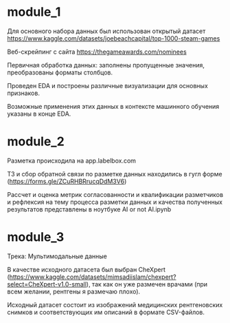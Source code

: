 # module_1
Для основного набора данных был использован открытый датасет https://www.kaggle.com/datasets/joebeachcapital/top-1000-steam-games

Веб-скрейпинг с сайта https://thegameawards.com/nominees

Первичная обработка данных: заполнены пропущенные значения, преобразованы форматы столбцов.

Проведен EDA и построены различные визуализации для основных признаков.

Возможные применения этих данных в контексте машинного обучения указаны в конце EDA.

# module_2
Разметка происходила на app.labelbox.com

ТЗ и сбор обратной связи по разметке данных находились в гугл форме (https://forms.gle/ZCuRHBRrucqDdM3V6)

Рассчет и оценка метрик согласованности и квалификации разметчиков и рефлексия на тему процесса разметки данных и качества полученных результатов представлены в ноутбуке AI or not AI.ipynb

# module_3
Трека: Мультимодальные данные

В качестве исходного датасета был выбран CheXpert (https://www.kaggle.com/datasets/mimsadiislam/chexpert?select=CheXpert-v1.0-small), так как он уже размечен врачами (при всем желании, рентгены я размечаю плохо).

Исходный датасет состоит из изображений медицинских рентгеновских снимков и соответствующих им описаний в формате CSV-файлов. 
